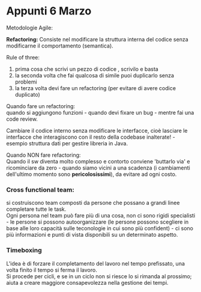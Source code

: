 # Appunti 6 Marzo 


Metodologie Agile:  

**Refactoring:** Consiste nel modificare la struttura interna del codice senza modificarne il comportamento (semantica).  

Rule of three: 
1. prima cosa che scrivi un pezzo di codice , scrivilo e basta 
2. la seconda volta che fai qualcosa di simile puoi duplicarlo senza problemi 
3. la terza volta devi fare un refactoring (per evitare di avere codice duplicato)


Quando fare un refactoring:  
quando si aggiungono funzioni - quando devi fixare un bug - mentre fai una code review.  

Cambiare il codice interno senza modificare le interfacce, cioè lasciare le interfacce che interagiscono con il resto della codebase inalterate! - esempio struttura dati per gestire libreria in Java.   


Quando NON fare refactoring:  
Quando il sw diventa molto complesso e contorto conviene 'buttarlo via' e ricominciare da zero - quando siamo vicini a una scadenza (i cambiamenti dell'ultimo momento sono **pericolosissimi**), da evitare ad ogni costo.  



### Cross functional team:
si costruiscono team composti da persone che possano a grandi linee completare tutte le task.  
Ogni persona nel team può fare più di una cosa, non ci sono rigidi specialisti - le persone si possono autoorganizzare (le persone possono scegliere in base alle loro capacità sulle teconologie in cui sono più confident) - ci sono più informazioni e punti di vista disponibili su un determinato aspetto.  


### Timeboxing
L'idea è di forzare il completamento del lavoro nel tempo prefissato, una volta finito il tempo si ferma il lavoro.  
Si procede per cicli, e se in un ciclo non si riesce lo si rimanda al prossimo; aiuta a creare maggiore consapevolezza nella gestione dei tempi.  







